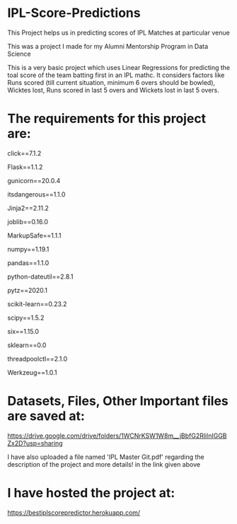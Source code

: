 # IPL-Score-Predictions
This Project helps us in predicting scores of IPL Matches at particular venue

This was a project I made for my Alumni Mentorship Program in Data Science

This is a very basic project which uses Linear Regressions for predicting the toal score of the team batting first in an IPL mathc.
It considers factors like Runs scored (till current situation, minimum 6 overs should be bowled), Wicktes lost, Runs scored in last 5 overs and Wickets lost in last 5 overs.


# The requirements for this project are: 
click==7.1.2

Flask==1.1.2

gunicorn==20.0.4

itsdangerous==1.1.0

Jinja2==2.11.2

joblib==0.16.0

MarkupSafe==1.1.1

numpy==1.19.1

pandas==1.1.0

python-dateutil==2.8.1

pytz==2020.1

scikit-learn==0.23.2

scipy==1.5.2

six==1.15.0

sklearn==0.0

threadpoolctl==2.1.0

Werkzeug==1.0.1

# Datasets, Files, Other Important files are saved at: 
https://drive.google.com/drive/folders/1WCNrKSW1W8m__jBbfG2RlilnIGGBZx2D?usp=sharing

I have also uploaded a file named 'IPL Master Git.pdf' regarding the description of the project and more details! in the link given above 

# I have hosted the project at:
https://bestiplscorepredictor.herokuapp.com/
